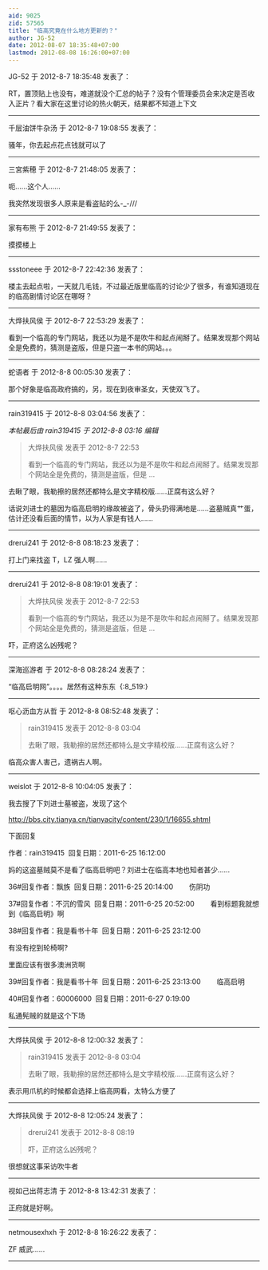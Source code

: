 ```yaml
---
aid: 9025
zid: 57565
title: "临高究竟在什么地方更新的？"
author: JG-52
date: 2012-08-07 18:35:48+07:00
lastmod: 2012-08-08 16:26:00+07:00
---
```


JG-52 于 2012-8-7 18:35:48 发表了：

RT，置顶贴上也没有，难道就没个汇总的帖子？没有个管理委员会来决定是否收入正片？看大家在这里讨论的热火朝天，结果都不知道上下文

---

千层油饼牛杂汤 于 2012-8-7 19:08:55 发表了：

骚年，你去起点花点钱就可以了

---

三宮紫穂 于 2012-8-7 21:48:05 发表了：

呃……这个人……

我突然发现很多人原来是看盗贴的么-\_-///

---

家有布熊 于 2012-8-7 21:49:55 发表了：

摸摸楼上

---

ssstoneee 于 2012-8-7 22:42:36 发表了：

楼主去起点啦，一天就几毛钱，不过最近版里临高的讨论少了很多，有谁知道现在的临高剧情讨论区在哪呀？

---

大烨扶风侯 于 2012-8-7 22:53:29 发表了：

看到一个临高的专门网站，我还以为是不是吹牛和起点闹掰了。结果发现那个网站全是免费的，猜测是盗版，但是只盗一本书的网站。。。

---

蛇语者 于 2012-8-8 00:05:30 发表了：

那个好象是临高政府搞的，另，现在到夜审圣女，天使双飞了。

---

rain319415 于 2012-8-8 03:04:56 发表了：

_本帖最后由 rain319415 于 2012-8-8 03:16 编辑_

> 大烨扶风侯 发表于 2012-8-7 22:53
>
> 看到一个临高的专门网站，我还以为是不是吹牛和起点闹掰了。结果发现那个网站全是免费的，猜测是盗版，但是 ...

去瞅了眼，我勒擦的居然还都特么是文字精校版……正腐有这么好？

话说刘进士的墓因为临高启明的缘故被盗了，骨头扔得满地是……盗墓贼真艹蛋，估计还没看后面的情节，以为人家是有钱人……

---

drerui241 于 2012-8-8 08:18:23 发表了：

打上门来找盗 T，LZ 强人啊……

---

drerui241 于 2012-8-8 08:19:01 发表了：

> 大烨扶风侯 发表于 2012-8-7 22:53
>
> 看到一个临高的专门网站，我还以为是不是吹牛和起点闹掰了。结果发现那个网站全是免费的，猜测是盗版，但是 ...

吓，正府这么凶残呢？

---

深海巡游者 于 2012-8-8 08:28:24 发表了：

“临高启明网”。。。。居然有这种东东&nbsp;&nbsp;{:8_519:}

---

呕心沥血方从哲 于 2012-8-8 08:52:48 发表了：

> rain319415 发表于 2012-8-8 03:04
>
> 去瞅了眼，我勒擦的居然还都特么是文字精校版……正腐有这么好？

临高众害人害己，遗祸古人啊。

---

weislot 于 2012-8-8 10:04:05 发表了：

我去搜了下刘进士墓被盗，发现了这个

http://bbs.city.tianya.cn/tianyacity/content/230/1/16655.shtml

下面回复

作者：rain319415&nbsp;&nbsp;回复日期：2011-6-25 16:12:00

妈的这盗墓贼莫不是看了临高启明吧？刘进士在临高本地也知者甚少……

36#回复作者：飘族&nbsp;&nbsp;回复日期：2011-6-25 20:14:00 　　伤阴功

37#回复作者：不沉的雪风&nbsp;&nbsp;回复日期：2011-6-25 20:52:00 　　看到标题我就想到《临高启明》啊

38#回复作者：我是看书十年&nbsp;&nbsp;回复日期：2011-6-25 23:12:00

有没有挖到轮椅啊?

里面应该有很多澳洲货啊

39#回复作者：我是看书十年&nbsp;&nbsp;回复日期：2011-6-25 23:13:00 　　临高启明

40#回复作者：60006000&nbsp;&nbsp;回复日期：2011-6-27 0:19:00

私通髡贼的就是这个下场

---

大烨扶风侯 于 2012-8-8 12:00:32 发表了：

> rain319415 发表于 2012-8-8 03:04
>
> 去瞅了眼，我勒擦的居然还都特么是文字精校版……正腐有这么好？

表示用爪机的时候都会选择上临高网看，太特么方便了

---

大烨扶风侯 于 2012-8-8 12:05:24 发表了：

> drerui241 发表于 2012-8-8 08:19
>
> 吓，正府这么凶残呢？

很想就这事采访吹牛者

---

视如己出蒋志清 于 2012-8-8 13:42:31 发表了：

正府就是好啊。

---

netmousexhxh 于 2012-8-8 16:26:22 发表了：

ZF 威武……

---
